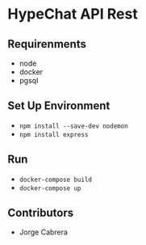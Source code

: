 # HypeChat API Rest

## Requirenments
- node
- docker
- pgsql

## Set Up Environment
* `npm install --save-dev nodemon` 
* `npm install express`

## Run
* `docker-compose build`
* `docker-compose up`

## Contributors
- Jorge Cabrera
